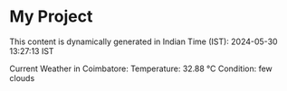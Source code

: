 # My Project

This content is dynamically generated in Indian Time (IST): 2024-05-30 13:27:13 IST


Current Weather in Coimbatore:
Temperature: 32.88 °C
Condition: few clouds
